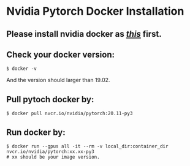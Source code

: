 # Nvidia Pytorch Docker Installation

Please install nvidia docker as [_this_](nvidia_docker.md) first.
---
Check your docker version:
---
```
$ docker -v
```
And the version should larger than 19.02. 

Pull pytoch docker by:
---
```
$ docker pull nvcr.io/nvidia/pytorch:20.11-py3
```
Run docker by:
---
```
$ docker run --gpus all -it --rm -v local_dir:container_dir nvcr.io/nvidia/pytorch:xx.xx-py3
# xx should be your image version.
```